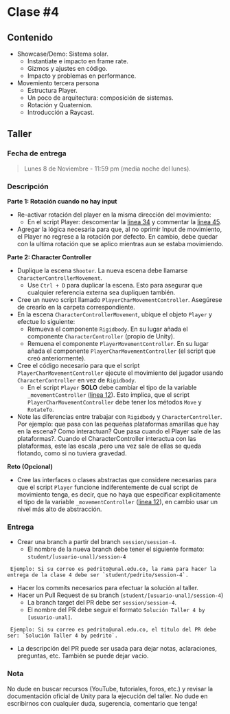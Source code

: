 # Clase #4

## Contenido

- Showcase/Demo: Sistema solar.
  - Instantiate e impacto en frame rate.
  - Gizmos y ajustes en código.
  - Impacto y problemas en performance.
- Movemiento tercera persona
  - Estructura Player.
  - Un poco de arquitectura: composición de sistemas.
  - Rotación y Quaternion.
  - Introducción a Raycast.

## Taller

### Fecha de entrega
> Lunes 8 de Noviembre - 11:59 pm (media noche del lunes).

### Descripción
**Parte 1: Rotación cuando no hay input**
- Re-activar rotación del player en la misma dirección del movimiento: 
  - En el script Player: descomentar la [linea 34](https://github.com/UNAL-IntroVideojuegos-2021-2/intro-videogames-2021-2/blob/main/Unity/intro-videojuegos-app-2021-2/Assets/Scr/Player/Player.cs#L34) y commentar la [linea 45](https://github.com/UNAL-IntroVideojuegos-2021-2/intro-videogames-2021-2/blob/main/Unity/intro-videojuegos-app-2021-2/Assets/Scr/Player/Player.cs#L45).
- Agregar la lógica necesaria para que, al no oprimir Input de movimiento, el Player no regrese a la rotación por defecto. En cambio, debe quedar con la ultima rotación que se aplico mientras aun se estaba movimiendo.

**Parte 2: Character Controller**
- Duplique la escena `Shooter`. La nueva escena debe llamarse `CharacterControllerMovement`.
  - Use `Ctrl + D` para duplicar la escena. Esto para asegurar que cualquier referencia externa sea dupliquen también.
- Cree un nuevo script llamado `PlayerCharMovementController`. Asegúrese de crearlo en la carpeta correspondiente.
- En la escena `CharacterControllerMovement`, ubique el objeto `Player` y efectue lo siguiente:
  - Remueva el componente `Rigidbody`. En su lugar añada el componente `CharacterController`  (propio de Unity).
  - Remuena el componente `PlayerMovementController`. En su lugar añada el componente `PlayerCharMovementController` (el script que creó anteriormente).
- Cree el código necesario para que el script `PlayerCharMovementController` ejecute el movimiento del jugador usando `CharacterController` en vez de `Rigidbody`.
  - En el script `Player` **SOLO** debe cambiar el tipo de la variable `_movementController` ([linea 12](https://github.com/UNAL-IntroVideojuegos-2021-2/intro-videogames-2021-2/blob/main/Unity/intro-videojuegos-app-2021-2/Assets/Scr/Player/Player.cs#L12)). Esto implica, que el script `PlayerCharMovementController` debe tener los métodos `Move` y `RotateTo`.
- Note las diferencias entre trabajar con `Rigidbody` y `CharacterController`. Por ejemplo: que pasa con las pequeñas plataformas amarillas que hay en la escena? Como interactuan? Que pasa cuando el Player sale de las plataformas?. Cuando el CharacterController interactua con las plataformas, este las escala ,pero una vez sale de ellas se queda flotando, como si no tuviera gravedad.

**Reto (Opcional)**
- Cree las interfaces o clases abstractas que considere necesarias para que el script `Player` funcione indiferentemente de cual script de movimiento tenga, es decir, que no haya que especificar explicitamente el tipo de la variable `_movementController` ([linea 12](https://github.com/UNAL-IntroVideojuegos-2021-2/intro-videogames-2021-2/blob/main/Unity/intro-videojuegos-app-2021-2/Assets/Scr/Player/Player.cs#L12)), en cambio usar un nivel más alto de abstracción.

### Entrega
- Crear una branch a partir del branch `session/session-4`.
  - El nombre de la nueva branch debe tener el siguiente formato: `student/[usuario-unal]/session-4`
```
 Ejemplo: Si su correo es pedrito@unal.edu.co, la rama para hacer la entrega de la clase 4 debe ser `student/pedrito/session-4`.
```
- Hacer los commits necesarios para efectuar la solución al taller.
- Hacer un Pull Request de su branch (`student/[usuario-unal]/session-4`)
  - La branch target del PR debe ser `session/session-4`.
  - El nombre del PR debe seguir el formato `Solución Taller 4 by [usuario-unal]`. 
```
 Ejemplo: Si su correo es pedrito@unal.edu.co, el título del PR debe ser: `Solución Taller 4 by pedrito`.
```
  - La descripción del PR puede ser usada para dejar notas, aclaraciones, preguntas, etc. También se puede dejar vacio.

### Nota
No dude en buscar recursos (YouTube, tutoriales, foros, etc.) y revisar la documentación oficial de Unity para la ejecución del taller.
No dude en escribirnos con cualquier duda, sugerencia, comentario que tenga!
